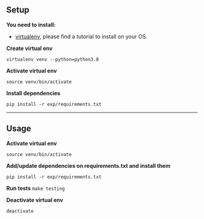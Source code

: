 ## Setup

**You need to install:**
- [virtualenv](https://virtualenv.pypa.io/en/latest/), please find a tutorial to install on your OS.

**Create virtual env**

`virtualenv venv --python=python3.8`

**Activate virtual env**

`source venv/bin/activate`

**Install dependencies**

`pip install -r exp/requirements.txt`

-------------------

## Usage
**Activate virtual env**

`source venv/bin/activate`


**Add/update dependencies on requirements.txt and install them**

`pip install -r exp/requirements.txt`


**Run tests**
`make testing`


**Deactivate virtual env**

`deactivate`